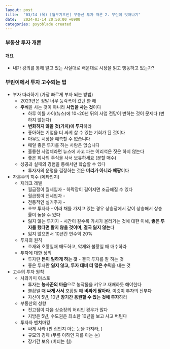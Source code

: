 ```yaml
---
layout: post
title:  "03/14 (목) [월부기초반] 부동산 투자 개론 2. 부린이 벗어나기"
date:   2024-03-14 20:50:00 +0900
categories: psyoblade created
---
```


### 부동산 투자 개론

#### 개요

* 내가 강의를 통해 알고 있는 사실대로 배운대로 시장을 읽고 행동하고 있는가?

### 부린이에서 투자 고수되는 법

* 부자 따라하기 (가장 빠르게 부자 되는 방법)
  * 2023년은 정말 너무 등락폭이 컸던 한 해
  * **주식**을 사는 것이 아니라 **사업을 사는 것**이다
    * 하루 이틀 사이(뉴스)에 10~20년 뒤의 사업 전망이 변하는 것이 문제다 (변하지 않는다)
    * **변화하지 않을 것(가치)에 투자**하라
    * 좋아하는 기업을 더 싸게 살 수 있는 기회가 된 것이다
    * 아무도 시장을 예측할 수 없습니다
    * 매일 좋은 투자를 하는 사람은 없습니다
    * 훌륭한 사업체라면 뉴스에 사고 파는 어리석은 짓은 하지 않는다
    * 좋은 회사의 주식을 사서 보유하세요 (분할 매수)
  * 성공과 실패의 경험을 통해서만 학습할 수 있다
    * 투자자의 운명을 결정하는 것은 **머리가 아니라 배짱**이다
* 자본주의 지수 (메타인지)
  * 재테크 레벨
    * 월급쟁이 월세입자 - 하락장이 길어지면 조급해질 수 있다
    * 월급쟁이 전세입자 - 
    * 전통적인 실거주자 - 
    * 초보 투자자 - 여러 채를 가지고 있는 경우 상승장에서 같이 상승해서 상승률이 높을 수 있다
    * 잃지 않는 투자자 - 시간이 갈수록 가치가 올라가는 것에 대한 이해, **좋은 투자를 했다면 팔지 않을 것이며, 결국 잃지 않는**다
    * 잃지 않으면서 10년간 연수익 20%
  * 투자의 원칙
    * 호재와 호황일때 매도하고, 악재와 불황일 때 매수하라
  * 투자에 대한 정의
    * 투자란 **돈이 일하게 하는 것** - 결국 투자를 잘 하는 것
    * 좋은 투자란 **잃지 않고, 투자 대비 더 많은 수익**을 내는 것
* 고수의 투자 원칙
  * 사와카미 아스토
    * 투자는 **농사꾼의 마음**으로 농작물을 키우고 재배하듯 해야한다
    * 불황일 때 **싸게 사서** 호황일 때 **비싸게 팔아라**. 이것이 투자의 전부다
    * 자신이 5년, 10년 **장기간 응원할 수 있는 것에 투자**하라
  * 부동산의 성향
    * 전고점이 다음 상승장의 허리인 경우가 많다
    * 지방은 5년, 수도권은 최소한 10년을 보고 사고 버틴다
  * 투자자 벤치마킹
    * 싸게 사라 (싼 집인지 아는 눈을 가져라, )
    * 규모의 경제 (무릎 이하인 지를 아는 눈)
    * 장기간 보유 (버티는 힘)